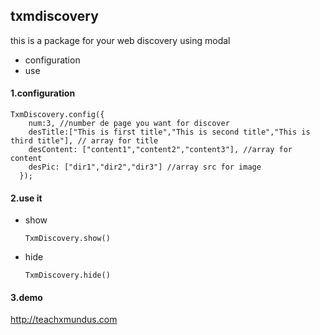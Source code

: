 ## txmdiscovery ##

this is a package for your web discovery using modal

- configuration
- use

#### 1.configuration ####

```
TxmDiscovery.config({
    num:3, //number de page you want for discover
    desTitle:["This is first title","This is second title","This is third title"], // array for title
    desContent: ["content1","content2","content3"], //array for content
    desPic: ["dir1","dir2","dir3"] //array src for image
  });
 ```
  
  
#### 2.use it ####

- show
  
   `TxmDiscovery.show()`
   
- hide

   `TxmDiscovery.hide()`
   
#### 3.demo ####

 http://teachxmundus.com